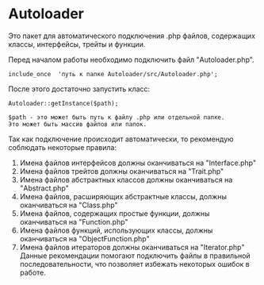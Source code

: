 # Autoloader
Это пакет для автоматического подключения .php файлов, 
содержащих классы, интерфейсы, трейты и функции.

Перед началом работы необходимо подключить файл "Autoloader.php".

    include_once  'путь к папке Autoloader/src/Autoloader.php';

После этого достаточно запустить класс:

    Autoloader::getInstance($path);

    $path - это может быть путь к файлу .php или отдельной папке. 
    Это может быть массив файлов или папок.

Так как подключение происходит автоматически, то рекомендую соблюдать некоторые правила:

1. Имена файлов интерфейсов должны оканчиваться на "Interface.php" 
2. Имена файлов трейтов должны оканчиваться на "Trait.php"
3. Имена файлов абстрактных классов должны оканчиваться на "Abstract.php"
4. Имена файлов, расширяющих абстрактные классы, должны оканчиваться на "Class.php"
5. Имена файлов, содержащих простые функции, должны оканчиваться на "Function.php"
6. Имена файлов функций, использующих классы, должны оканчиваться на "ObjectFunction.php"
7. Имена файлов итераторов должны оканчиваться на "Iterator.php"
Данные рекомендации помогают подключить файлы в правильной последовательности, 
что позволяет избежать некоторых ошибок в работе.

